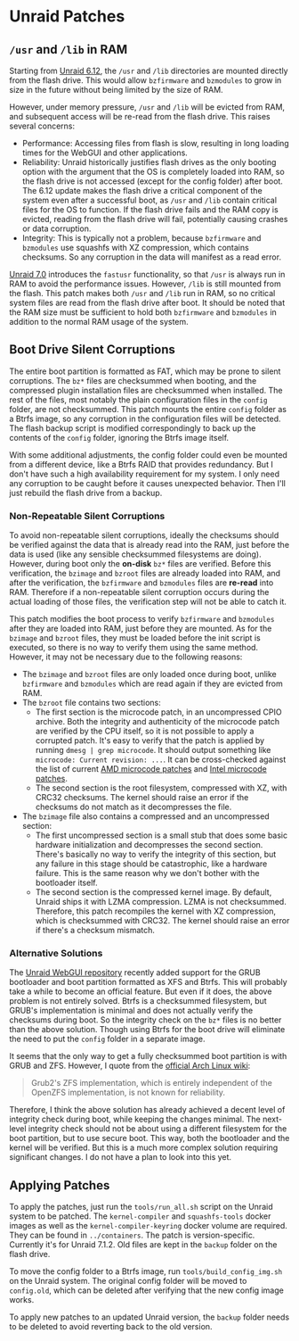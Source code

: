 # Unraid Patches

## `/usr` and `/lib` in RAM

Starting from [Unraid 6.12](https://docs.unraid.net/unraid-os/release-notes/6.12.0/#release-bz-file-differences), the `/usr` and `/lib` directories are mounted directly from the flash drive. This would allow `bzfirmware` and `bzmodules` to grow in size in the future without being limited by the size of RAM. 

However, under memory pressure, `/usr` and `/lib` will be evicted from RAM, and subsequent access will be re-read from the flash drive. This raises several concerns:

- Performance: Accessing files from flash is slow, resulting in long loading times for the WebGUI and other applications.
- Reliability: Unraid historically justifies flash drives as the only booting option with the argument that the OS is completely loaded into RAM, so the flash drive is not accessed (except for the config folder) after boot. The 6.12 update makes the flash drive a critical component of the system even after a successful boot, as `/usr` and `/lib` contain critical files for the OS to function. If the flash drive fails and the RAM copy is evicted, reading from the flash drive will fail, potentially causing crashes or data corruption.
- Integrity: This is typically not a problem, because `bzfirmware` and `bzmodules` use squashfs with XZ compression, which contains checksums. So any corruption in the data will manifest as a read error.

[Unraid 7.0](https://docs.unraid.net/unraid-os/release-notes/7.0.0/#excessive-flash-drive-activity-slows-the-system-down) introduces the `fastusr` functionality, so that `/usr` is always run in RAM to avoid the performance issues. However, `/lib` is still mounted from the flash. This patch makes both `/usr` and `/lib` run in RAM, so no critical system files are read from the flash drive after boot. It should be noted that the RAM size must be sufficient to hold both `bzfirmware` and `bzmodules` in addition to the normal RAM usage of the system.

## Boot Drive Silent Corruptions

The entire boot partition is formatted as FAT, which may be prone to silent corruptions. The `bz*` files are checksummed when booting, and the compressed plugin installation files are checksummed when installed. The rest of the files, most notably the plain configuration files in the `config` folder, are not checksummed. This patch mounts the entire `config` folder as a Btrfs image, so any corruption in the configuration files will be detected. The flash backup script is modified correspondingly to back up the contents of the `config` folder, ignoring the Btrfs image itself.

With some additional adjustments, the config folder could even be mounted from a different device, like a Btrfs RAID that provides redundancy. But I don't have such a high availability requirement for my system. I only need any corruption to be caught before it causes unexpected behavior. Then I'll just rebuild the flash drive from a backup.

### Non-Repeatable Silent Corruptions

To avoid non-repeatable silent corruptions, ideally the checksums should be verified against the data that is already read into the RAM, just before the data is used (like any sensible checksummed filesystems are doing). However, during boot only the **on-disk** `bz*` files are verified. Before this verification, the `bzimage` and `bzroot` files are already loaded into RAM, and after the verification, the `bzfirmware` and `bzmodules` files are **re-read** into RAM. Therefore if a non-repeatable silent corruption occurs during the actual loading of those files, the verification step will not be able to catch it.

This patch modifies the boot process to verify `bzfirmware` and `bzmodules` after they are loaded into RAM, just before they are mounted. As for the `bzimage` and `bzroot` files, they must be loaded before the init script is executed, so there is no way to verify them using the same method. However, it may not be necessary due to the following reasons:

- The `bzimage` and `bzroot` files are only loaded once during boot, unlike `bzfirmware` and `bzmodules` which are read again if they are evicted from RAM.
- The `bzroot` file contains two sections:
  - The first section is the microcode patch, in an uncompressed CPIO archive. Both the integrity and authenticity of the microcode patch are verified by the CPU itself, so it is not possible to apply a corrupted patch. It's easy to verify that the patch is applied by running `dmesg | grep microcode`. It should output something like `microcode: Current revision: ...`. It can be cross-checked against the list of current [AMD microcode patches](https://git.kernel.org/pub/scm/linux/kernel/git/firmware/linux-firmware.git/tree/amd-ucode/README) and [Intel microcode patches](https://www.intel.com/content/www/us/en/developer/topic-technology/software-security-guidance/processors-affected-consolidated-product-cpu-model.html).
  - The second section is the root filesystem, compressed with XZ, with CRC32 checksums. The kernel should raise an error if the checksums do not match as it decompresses the file.
- The `bzimage` file also contains a compressed and an uncompressed section:
  - The first uncompressed section is a small stub that does some basic hardware initialization and decompresses the second section. There's basically no way to verify the integrity of this section, but any failure in this stage should be catastrophic, like a hardware failure. This is the same reason why we don't bother with the bootloader itself.
  - The second section is the compressed kernel image. By default, Unraid ships it with LZMA compression. LZMA is not checksummed. Therefore, this patch recompiles the kernel with XZ compression, which is checksummed with CRC32. The kernel should raise an error if there's a checksum mismatch.

### Alternative Solutions

The [Unraid WebGUI repository](https://github.com/unraid/webgui) recently added support for the GRUB bootloader and boot partition formatted as XFS and Btrfs. This will probably take a while to become an official feature. But even if it does, the above problem is not entirely solved. Btrfs is a checksummed filesystem, but GRUB's implementation is minimal and does not actually verify the checksums during boot. So the integrity check on the `bz*` files is no better than the above solution. Though using Btrfs for the boot drive will eliminate the need to put the `config` folder in a separate image.

It seems that the only way to get a fully checksummed boot partition is with GRUB and ZFS. However, I quote from the [official Arch Linux wiki](https://wiki.archlinux.org/title/Install_Arch_Linux_on_ZFS): 

> Grub2's ZFS implementation, which is entirely independent of the OpenZFS implementation, is not known for reliability.

Therefore, I think the above solution has already achieved a decent level of integrity check during boot, while keeping the changes minimal. The next-level integrity check should not be about using a different filesystem for the boot partition, but to use secure boot. This way, both the bootloader and the kernel will be verified. But this is a much more complex solution requiring significant changes. I do not have a plan to look into this yet.

## Applying Patches

To apply the patches, just run the `tools/run_all.sh` script on the Unraid system to be patched. The `kernel-compiler` and `squashfs-tools` docker images as well as the `kernel-compiler-keyring` docker volume are required. They can be found in `../containers`. The patch is version-specific. Currently it's for Unraid 7.1.2. Old files are kept in the `backup` folder on the flash drive.

To move the config folder to a Btrfs image, run `tools/build_config_img.sh` on the Unraid system. The original config folder will be moved to `config.old`, which can be deleted after verifying that the new config image works.

To apply new patches to an updated Unraid version, the `backup` folder needs to be deleted to avoid reverting back to the old version.